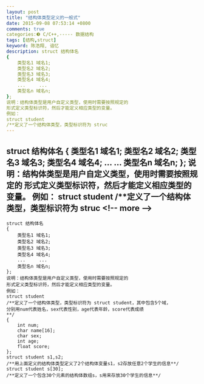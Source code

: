 ```yaml
---
layout: post
title: "结构体类型定义的一般式"
date: 2015-09-08 07:53:14 +0800
comments: true
categories:❸ C/C++,----- 数据结构
tags: [结构,struct]
keyword: 陈浩翔, 谙忆
description: struct 结构体名
{
    类型名1 域名1;
    类型名2 域名2;
    类型名3 域名3;
    类型名4 域名4;
    ...     ...
    类型名n 域名n;
};
说明：结构体类型是用户自定义类型，使用时需要按照规定的
形式定义类型标识符，然后才能定义相应类型的变量。
例如：
struct student
/**定义了一个结构体类型，类型标识符为 struc 
---
```



struct 结构体名
{
    类型名1 域名1;
    类型名2 域名2;
    类型名3 域名3;
    类型名4 域名4;
    ...     ...
    类型名n 域名n;
};
说明：结构体类型是用户自定义类型，使用时需要按照规定的
形式定义类型标识符，然后才能定义相应类型的变量。
例如：
struct student
/**定义了一个结构体类型，类型标识符为 struc
&#60;!-- more --&#62;
----------

```
struct 结构体名
{
    类型名1 域名1;
    类型名2 域名2;
    类型名3 域名3;
    类型名4 域名4;
    ...     ...
    类型名n 域名n;
};
说明：结构体类型是用户自定义类型，使用时需要按照规定的
形式定义类型标识符，然后才能定义相应类型的变量。
例如：
struct student
/**定义了一个结构体类型，类型标识符为 struct student，其中包含5个域，
分别用num代表姓名，sex代表性别，age代表年龄，score代表成绩
**/
{
    int num;
    char name[16];
    char sex;
    int age;
    float score;
};
struct student s1,s2;
/**用上面定义的结构体类型定义了2个结构体变量s1，s2存放任意2个学生的信息**/
struct student s[30];
/**定义了一个包含30个元素的结构体数组s，s用来存放30个学生的信息**/

```